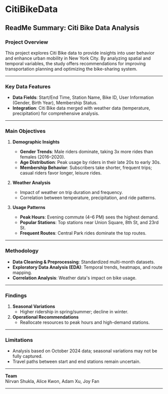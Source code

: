 # CitiBikeData



## ReadMe Summary: Citi Bike Data Analysis

### Project Overview  
This project explores Citi Bike data to provide insights into user behavior and enhance urban mobility in New York City. By analyzing spatial and temporal variables, the study offers recommendations for improving transportation planning and optimizing the bike-sharing system.

---

### Key Data Features  
- **Data Fields**: Start/End Time, Station Name, Bike ID, User Information (Gender, Birth Year), Membership Status.  
- **Integration**: Citi Bike data merged with weather data (temperature, precipitation) for comprehensive analysis.

---

### Main Objectives  
1. **Demographic Insights**  
   - **Gender Trends**: Male riders dominate, taking 3x more rides than females (2016–2020).  
   - **Age Distribution**: Peak usage by riders in their late 20s to early 30s.  
   - **Membership Behavior**: Subscribers take shorter, frequent trips; casual riders favor longer, leisure rides.  

2. **Weather Analysis**  
   - Impact of weather on trip duration and frequency.  
   - Correlation between temperature, precipitation, and ride patterns.  

3. **Usage Patterns**  
   - **Peak Hours**: Evening commute (4–6 PM) sees the highest demand.  
   - **Popular Stations**: Top stations near Union Square, 8th St, and 23rd St.  
   - **Frequent Routes**: Central Park rides dominate the top routes.  

---

### Methodology  
- **Data Cleaning & Preprocessing**: Standardized multi-month datasets.  
- **Exploratory Data Analysis (EDA)**: Temporal trends, heatmaps, and route mapping.  
- **Correlation Analysis**: Weather data's impact on bike usage.

---

### Findings  
1. **Seasonal Variations**  
   - Higher ridership in spring/summer; decline in winter.  
2. **Operational Recommendations**  
   - Reallocate resources to peak hours and high-demand stations.

---

### Limitations  
- Analysis based on October 2024 data; seasonal variations may not be fully captured.  
- Travel paths between start and end stations remain uncertain.

---

**Team**  
Nirvan Shukla, Alice Kwon, Adam Xu, Joy Fan

---  
